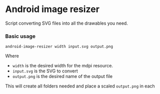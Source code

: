 # Android image resizer

Script converting SVG files into all the drawables you need.

### Basic usage

`android-image-resizer width input.svg output.png`

Where
- `width` is the desired width for the mdpi resource.
- `input.svg` is the SVG to convert
- `output.png` is the desired name of the output file

This will create all folders needed and place a scaled `output.png` in each

